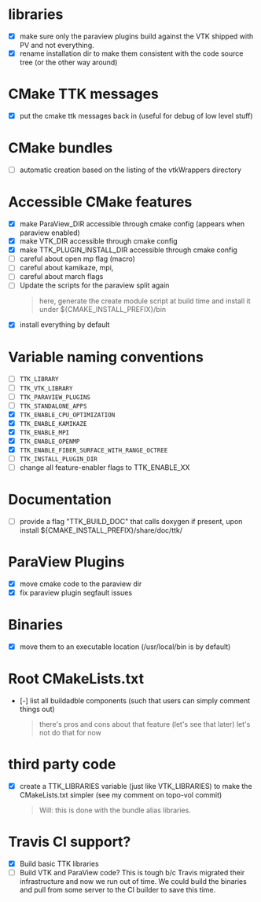 # libraries

- [x] make sure only the paraview plugins build against the VTK shipped with PV and not everything.
- [x] rename installation dir to make them consistent with the code source tree (or the other way around)

# CMake TTK messages
- [x] put the cmake ttk messages back in (useful for debug of low level stuff)

# CMake bundles
- [ ] automatic creation based on the listing of the vtkWrappers directory

# Accessible CMake features
- [x] make ParaView_DIR accessible through cmake config (appears when paraview enabled)
- [x] make VTK_DIR accessible through cmake config
- [x] make TTK_PLUGIN_INSTALL_DIR accessible through cmake config
- [ ] careful about open mp flag (macro)
- [ ] careful about kamikaze, mpi,
- [ ] careful about march flags
- [ ] Update the scripts for the paraview split again
	> here, generate the create module script at build time and install it under 
	${CMAKE_INSTALL_PREFIX}/bin 
- [x] install everything by default

# Variable naming conventions
- [ ] `TTK_LIBRARY`
- [ ] `TTK_VTK_LIBRARY`
- [ ] `TTK_PARAVIEW_PLUGINS`
- [ ] `TTK_STANDALONE_APPS`
- [x] `TTK_ENABLE_CPU_OPTIMIZATION`
- [x] `TTK_ENABLE_KAMIKAZE`
- [x] `TTK_ENABLE_MPI`
- [x] `TTK_ENABLE_OPENMP`
- [x] `TTK_ENABLE_FIBER_SURFACE_WITH_RANGE_OCTREE`
- [ ] `TTK_INSTALL_PLUGIN_DIR`
- [ ] change all feature-enabler flags to TTK_ENABLE_XX

# Documentation
- [ ] provide a flag "TTK_BUILD_DOC" that calls doxygen if present, upon install ${CMAKE_INSTALL_PREFIX}/share/doc/ttk/

# ParaView Plugins
- [x] move cmake code to the paraview dir
- [x] fix paraview plugin segfault issues

# Binaries
- [x] move them to an executable location (/usr/local/bin is by default)

# Root CMakeLists.txt
- [-] list all buildadble components (such that users can simply comment things out)
	> there's pros and cons about that feature (let's see that later)
	> let's not do that for now

# third party code
- [x] create a TTK_LIBRARIES variable (just like VTK_LIBRARIES) to make the CMakeLists.txt simpler (see my comment on topo-vol commit)
	> Will: this is done with the bundle alias libraries.

# Travis CI support?
- [x] Build basic TTK libraries
- [ ] Build VTK and ParaView code? This is tough b/c Travis migrated their infrastructure and now we run out of time. We could build the binaries and pull from some server to the CI builder to save this time.
